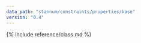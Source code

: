 ```yaml
---
data_path: "stannum/constraints/properties/base"
version: "0.4"
---
```


{% include reference/class.md %}
